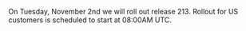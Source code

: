 On Tuesday, November 2nd we will roll out release 213. Rollout for US customers is scheduled to start at 08:00AM UTC.

